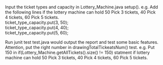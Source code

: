 Input the ticket types and capacity in Lottery_Machine.java setup().
e.g. Add the following lines if the lottery machine can hold 50 Pick 3 tickets, 40 Pick 4 tickets, 60 Pick 5 tickets.<br />
	ticket_type_capacity.put(3, 50);<br />
	ticket_type_capacity.put(4, 40);<br />
	ticket_type_capacity.put(5, 60);<br />
	
Run junit test test.java would output the report and test some basic features.
Attention, put the right number in drawingTotalTickeatsNum() test.
e.g. Put 150 in if(Lottery_Machine.getAllTickets().size() != 150) statment if lottery machine can hold 50 Pick 3 tickets, 40 Pick   4 tickets, 60 Pick 5 tickets.
